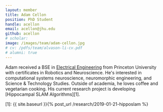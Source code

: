 ```yaml
---
layout: member
title: Adam Cellon
position: PhD Student
handle: acellon
email: acellon@jhu.edu
github: acellon
# scholar:
image: /images/team/adam-cellon.jpg
# cv: /pdfs/team/alvason-li-cv.pdf
# alumni: true
---
```


Adam received a BSE in [Electrical Engineering](https://ee.princeton.edu) from Princeton University with certificates in Robotics and Neuroscience. He's interested in computational systems neuroscience, neuromorphic engineering, and Science & Technology Studies. Outside of academia, he loves coffee and vegetarian cooking. His current research project is developing [Hippocampal SLAM Algorithms][1].

[1]: {{ site.baseurl }}{% post_url /research/2019-01-21-hipposlam %}
